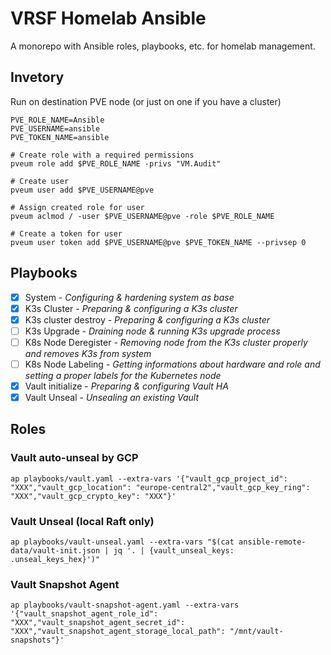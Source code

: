# VRSF Homelab Ansible

A monorepo with Ansible roles, playbooks, etc. for homelab management.

## Invetory

Run on destination PVE node (or just on one if you have a cluster)

```shell
PVE_ROLE_NAME=Ansible
PVE_USERNAME=ansible
PVE_TOKEN_NAME=ansible

# Create role with a required permissions
pveum role add $PVE_ROLE_NAME -privs "VM.Audit"

# Create user
pveum user add $PVE_USERNAME@pve

# Assign created role for user
pveum aclmod / -user $PVE_USERNAME@pve -role $PVE_ROLE_NAME

# Create a token for user
pveum user token add $PVE_USERNAME@pve $PVE_TOKEN_NAME --privsep 0
```

## Playbooks

- [X] System - *Configuring & hardening system as base*
- [X] K3s Cluster - *Preparing & configuring a K3s cluster*
- [X] K3s cluster destroy - *Preparing & configuring a K3s cluster*
- [ ] K3s Upgrade - *Draining node & running K3s upgrade process*
- [ ] K8s Node Deregister - *Removing node from the K3s cluster properly and removes K3s from system*
- [ ] K8s Node Labeling - *Getting informations about hardware and role and setting a proper labels for the Kubernetes node*
- [X] Vault initialize - *Preparing & configuring Vault HA*
- [X] Vault Unseal - *Unsealing an existing Vault*

## Roles

### Vault auto-unseal by GCP

```shell
ap playbooks/vault.yaml --extra-vars '{"vault_gcp_project_id": "XXX","vault_gcp_location": "europe-central2","vault_gcp_key_ring": "XXX","vault_gcp_crypto_key": "XXX"}'
```

### Vault Unseal (local Raft only)

```shell
ap playbooks/vault-unseal.yaml --extra-vars "$(cat ansible-remote-data/vault-init.json | jq '. | {vault_unseal_keys: .unseal_keys_hex}')"
```

### Vault Snapshot Agent

```shell
ap playbooks/vault-snapshot-agent.yaml --extra-vars '{"vault_snapshot_agent_role_id": "XXX","vault_snapshot_agent_secret_id": "XXX","vault_snapshot_agent_storage_local_path": "/mnt/vault-snapshots"}'
```
